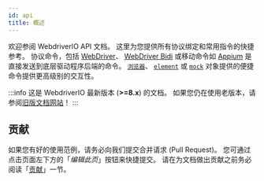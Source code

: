 ```yaml
---
id: api
title: 概述
---
```


欢迎参阅 WebdriverIO API 文档。 这里为您提供所有协议绑定和常用指令的快捷参考。 协议命令，包括 [WebDriver](/docs/api/webdriver)、 [WebDriver Bidi](/docs/api/webdriverBidi) 或移动命令如 [Appium](http://appium.io) 是直接发送到底层驱动程序后端的命令。 [`浏览器`](/docs/api/browser)、 [`element`](/docs/api/element) 或 [`mock`](/docs/api/mock) 对象提供的便捷命令提供更高级别的交互性。

:::info
这是 WebdriverIO 最新版本 (__>=8.x__) 的文档。 如果您仍在使用老版本，请参阅[旧版文档网站](/versions)！
:::

## 贡献

如果您有好的使用范例，请务必向我们提交合并请求 (Pull Request)。 您可通过点击页面左下方的「_编辑此页_」按钮来快捷提交。 请在为文档做出贡献之前务必阅读「[贡献](https://github.com/webdriverio/webdriverio/blob/main/CONTRIBUTING.md)」一节。
